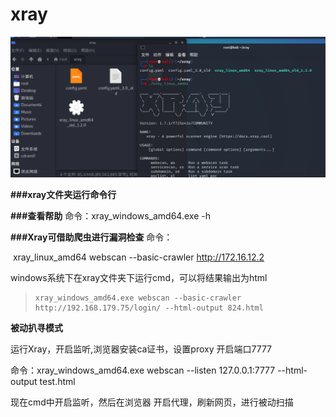 # **xray**



![image-20210824184239877](xray\image-20210824184239877.png)

**###xray文件夹运行命令行**

**###查看帮助**
		命令：xray_windows_amd64.exe -h

**###Xray可借助爬虫进行漏洞检查**
		命令：

​		xray_linux_amd64   webscan --basic-crawler  http://172.16.12.2



windows系统下在xray文件夹下运行cmd，可以将结果输出为html



> ```linux
> xray_windows_amd64.exe webscan --basic-crawler http://192.168.179.75/login/ --html-output 824.html
> ```



**被动扒寻模式**

运行Xray，开启监听,浏览器安装ca证书，设置proxy 开启端口7777

命令：xray_windows_amd64.exe webscan --listen 127.0.0.1:7777 --html-output test.html

现在cmd中开启监听，然后在浏览器 开启代理，刷新网页，进行被动扫描

